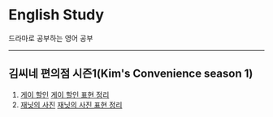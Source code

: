 # English Study
드라마로 공부하는 영어 공부

---
## 김씨네 편의점 시즌1(Kim's Convenience season 1)
1. [게이 할인](https://blog.naver.com/jaeyoon_95/222003855093) [게이 할인 표현 정리](https://blog.naver.com/jaeyoon_95/222004067775)
2. [재닛의 사진](https://blog.naver.com/jaeyoon_95/222024936892) [재닛의 사진 표현 정리](https://blog.naver.com/jaeyoon_95/222041008792)
